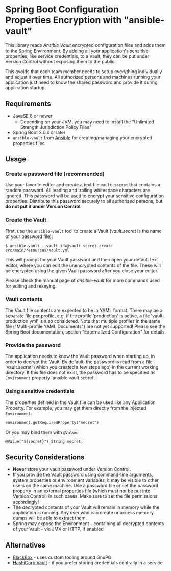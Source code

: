 Spring Boot Configuration Properties Encryption with "ansible-vault"
====================================================================

This library reads _Ansible Vault_ encrypted configuration files and adds them to the Spring Environment. By adding all
your application's sensitive properties, like service credentials, to a Vault, they can be put under Version Control
without exposing them to the public.

This avoids that each team member needs to setup everything individually and adjust it over time. All authorized
persons and machines running your application just need to know the shared password and provide it during application 
startup. 

Requirements
------------

* JavaSE 8 or newer
  * Depending on your JVM, you may need to install the "Unlimited Strength Jurisdiction Policy Files"
* Spring Boot 2.0.x or later
* ```ansible-vault``` from [Ansible](https://www.ansible.com/) for creating/managing your encrypted properties files 

Usage
-----

### Create a password file (recommended)

Use your favorite editor and create a text file `vault.secret` that contains a random password. All leading and trailing
whitespace characters are ignored. This password will be used to encrypt your sensitive configuration properties.
Distribute this password securely to all authorized persons, but **do not put it under Version Control**.

### Create the Vault

First, use the `ansible-vault` tool to create a Vault (_vault.secret_ is the name of your password file):

```$ ansible-vault --vault-id=@vault.secret create src/main/resources/vault.yml``` 

This will prompt for your Vault password and then open your default text editor, where you can edit the unencrypted 
contents of the file. These will be encrypted using the given Vault password after you close your editor.

Please check the manual page of _ansible-vault_ for more commands used for editing and rekeying.

### Vault contents

The Vault file contents are expected to be in YAML format. There may be a separate file per profile, e.g. if the 
profile 'production' is active, a file 'vault-production.yml' is also considered. Note that multiple profiles in the
same file ("Multi-profile YAML Documents") are not yet supported! 
Please see the Spring Boot documentation, section "Externalized Configuration" for details.

### Provide the password

The application needs to know the Vault password when starting up, in order to decrypt the Vault. By default, the
password is read from a file 'vault.secret' (which you created a few steps ago) in the current working directory.
If this file does not exist, the password has to be specified as ``Environment`` property 'ansible.vault.secret'.

### Using sensitive credentials

The properties defined in the Vault file can be used like any Application Property. For example, you may get them
directly from the injected ``Environment``:

```environment.getRequiredProperty("secret")```

Or you may bind them with ```@Value```:

```@Value("${secret}") String secret;```

Security Considerations
-----------------------

* **Never** store your vault password under Version Control.
* If you provide the Vault password using command-line arguments, system properties or environment variables,
  it may be visible to other users on the same machine. Use a password file or set the password property in an
  external properties file (which must not be put into Version Control) in such cases. Make sure to set the file
  permissions accordingly!
* The decrypted contents of your Vault will remain in memory while the application is running. Any user who can create 
  or access memory dumps will be able to extract them.
* Spring may expose the Environment - containing all decrypted contents of your Vault - via JMX or HTTP, if enabled 

Alternatives
------------

* [BlackBox](https://github.com/StackExchange/blackbox) - uses custom tooling around GnuPG
* [HashiCorp Vault](https://www.vaultproject.io/) - if you prefer storing credentials centrally in a service
